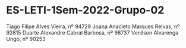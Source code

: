 # ES-LETI-1Sem-2022-Grupo-02
Tiago Filipe Alves Vieira, nº 94729
Joana Anacleto Marques Relvas, nº 92815
Duarte Alexandre Cabral Barbosa, nº 98737
Venilson Alvarenga Ungó, nº 90253
